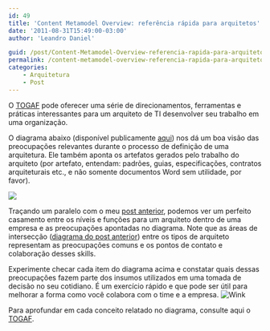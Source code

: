 ```yaml
---
id: 49
title: 'Content Metamodel Overview: referência rápida para arquitetos'
date: '2011-08-31T15:49:00-03:00'
author: 'Leandro Daniel'

guid: /post/Content-Metamodel-Overview-referencia-rapida-para-arquitetos.aspx
permalink: /content-metamodel-overview-referencia-rapida-para-arquitetos/
categories:
    - Arquitetura
    - Post
---
```


O [TOGAF](http://www.opengroup.org/togaf/) pode oferecer uma série de direcionamentos, ferramentas e práticas interessantes para um arquiteto de TI desenvolver seu trabalho em uma organização.

O diagrama abaixo (disponível publicamente [aqui](http://pubs.opengroup.org/architecture/togaf9-doc/arch/chap33.html)) nos dá um boa visão das preocupações relevantes durante o processo de definição de uma arquitetura. Ele também aponta os artefatos gerados pelo trabalho do arquiteto (por artefato, entendam: padrões, guias, especificações, contratos arquiteturais etc., e não somente documentos Word sem utilidade, por favor).

![](http://leandrodaniel.com/pics/TOGAF_ContentMetamodel.png)

Traçando um paralelo com o meu [post anterior](http://www.leandrodaniel.com/post/Refletindo-sobre-funcoes-e-niveis-de-arquitetura-em-uma-empresa), podemos ver um perfeito casamento entre os níveis e funções para um arquiteto dentro de uma empresa e as preocupações apontadas no diagrama. Note que as áreas de intersecção ([diagrama do post anterior](http://www.leandrodaniel.com/post/Refletindo-sobre-funcoes-e-niveis-de-arquitetura-em-uma-empresa)) entre os tipos de arquiteto representam as preocupações comuns e os pontos de contato e colaboração desses skills.

Experimente checar cada item do diagrama acima e constatar quais dessas preocupações fazem parte dos insumos utilizados em uma tomada de decisão no seu cotidiano. É um exercício rápido e que pode ser útil para melhorar a forma como você colabora com o time e a empresa. ![Wink](http://www.leandrodaniel.com/editors/tiny_mce_3_3_9_2/plugins/emotions/img/smiley-wink.gif "Wink")

Para aprofundar em cada conceito relatado no diagrama, consulte aqui o [TOGAF](http://www.opengroup.org/togaf/).